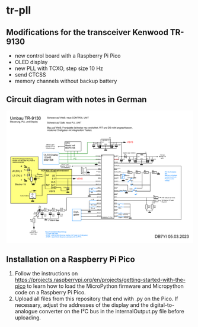 # tr-pll
## Modifications for the transceiver Kenwood TR-9130
* new control board with a Raspberry Pi Pico
* OLED display
* new PLL with TCXO, step size 10 Hz
* send CTCSS
* memory channels without backup battery

## Circuit diagram with notes in German
![circuit](circuit.png)

## Installation on a Raspberry Pi Pico
1. Follow the instructions on https://projects.raspberrypi.org/en/projects/getting-started-with-the-pico to learn how to load the MicroPython firmware and Micropython code on a Raspberry Pi Pico.
2. Upload all files from this repository that end with .py on the Pico. If necessary, adjust the addresses of the display and the digital-to-analogue converter on the I²C bus in the internalOutput.py file before uploading.
